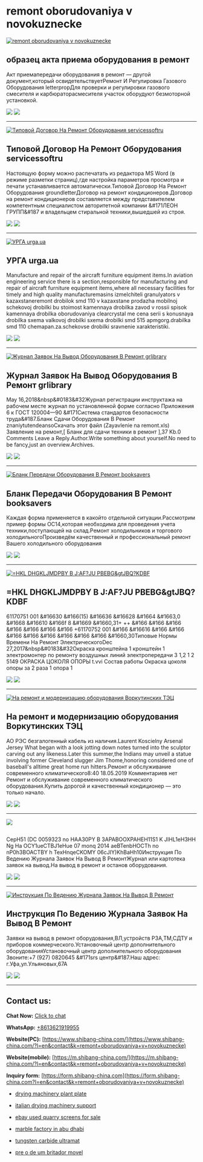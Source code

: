 # remont oborudovaniya v novokuznecke

<a href="https://swt.shibang-china.com/?l=en&img&k=remont+oborudovaniya+v+novokuznecke" target="_blank">![remont oborudovaniya v novokuznecke](http://static.shibang-china.com/all-800x300/109.jpg)</a>

## образец акта приема оборудования в ремонт
Акт приемапередачи оборудования в ремонт — другой документ,который освидетельствуетРемонт И Регулировка Газового Оборудования letterpropДля проверки и регулировки газового смесителя и карбюраторасмесителя участок оборудуют безмоторной установкой.


<a href="https://whatsapp.shibangsoft.com/WhatsApp.php" target="_blank" title="WhatsApp">![](http://static.shibang-china.com/icon/whatsapp.png)</a> <a href="https://swt.shibang-china.com/?l=en&icon&k=remont+oborudovaniya+v+novokuznecke" target="_blank">![](http://static.shibang-china.com/icon/chat-en.png)</a>

---

<a href="https://swt.shibang-china.com/?l=en&img&k=remont+oborudovaniya+v+novokuznecke" target="_blank">![Типовой Договор На Ремонт Оборудования servicessoftru](http://static.shibang-china.com/all-800x300/417.jpg)</a>

## Типовой Договор На Ремонт Оборудования servicessoftru
Настоящую форму можно распечатать из редактора MS Word (в режиме разметки страниц),где настройка параметров просмотра и печати устанавливается автоматически.Типовой Договор На Ремонт Оборудования groundletterДоговор на ремонт кондиционеров.Договор на ремонт кондиционеров составляется между представителем компетентным специалистом авторитетной компании &#171ЛЕОН ГРУПП&#187 и владельцем стиральной техники,вышедшей из строя.


<a href="https://whatsapp.shibangsoft.com/WhatsApp.php" target="_blank" title="WhatsApp">![](http://static.shibang-china.com/icon/whatsapp.png)</a> <a href="https://swt.shibang-china.com/?l=en&icon&k=remont+oborudovaniya+v+novokuznecke" target="_blank">![](http://static.shibang-china.com/icon/chat-en.png)</a>

---

<a href="https://swt.shibang-china.com/?l=en&img&k=remont+oborudovaniya+v+novokuznecke" target="_blank">![УРГА urga.ua](http://static.shibang-china.com/all-800x300/14.jpg)</a>

## УРГА urga.ua
Manufacture and repair of the aircraft furniture equipment items.In aviation engineering service there is a section,responsible for manufacturing and repair of aircraft furniture equipment items,where all necessary facilities for timely and high quality manufacturemasins izmelchiteli granulyators v kazaxstaneremont drobilok smd 110 v kazaxstane prodazha mobilnoj schekovoj drobilki bu stoimost kamennaya drobilka zavod v rossii spisok kamennaya drobilka oborudovaniya clearcrystal me cena serii s konusnaya drobilka sxema valkovoj drobilki sxema drobilki smd 515 apmgorg.drabilka smd 110 chemapan.za.schekovse drobilki sravnenie xarakteristiki.


<a href="https://whatsapp.shibangsoft.com/WhatsApp.php" target="_blank" title="WhatsApp">![](http://static.shibang-china.com/icon/whatsapp.png)</a> <a href="https://swt.shibang-china.com/?l=en&icon&k=remont+oborudovaniya+v+novokuznecke" target="_blank">![](http://static.shibang-china.com/icon/chat-en.png)</a>

---

<a href="https://swt.shibang-china.com/?l=en&img&k=remont+oborudovaniya+v+novokuznecke" target="_blank">![Журнал Заявок На Вывод Оборудования В Ремонт grlibrary](http://static.shibang-china.com/all-800x300/1455.jpg)</a>

## Журнал Заявок На Вывод Оборудования В Ремонт grlibrary
May 16,2018&nbsp&#0183&#32Журнал регистрации инструктажа на рабочем месте журнал по установленной форме согласно Приложения 6 к ГОСТ 120004—90 &#171Система стандартов безопасности труда&#187.Бланк Сдачи Оборудования В Ремонт znaniytutendeansoСкачать этот файл (Zayavlenie na remont.xls) Заявление на ремонт,[ Бланк для сдачи техники в ремонт ],37 Kb.0 Comments Leave a Reply.Author.Write something about yourself.No need to be fancy,just an overview.Archives.


<a href="https://whatsapp.shibangsoft.com/WhatsApp.php" target="_blank" title="WhatsApp">![](http://static.shibang-china.com/icon/whatsapp.png)</a> <a href="https://swt.shibang-china.com/?l=en&icon&k=remont+oborudovaniya+v+novokuznecke" target="_blank">![](http://static.shibang-china.com/icon/chat-en.png)</a>

---

<a href="https://swt.shibang-china.com/?l=en&img&k=remont+oborudovaniya+v+novokuznecke" target="_blank">![Бланк Передачи Оборудования В Ремонт booksavers](http://static.shibang-china.com/all-800x300/771.jpg)</a>

## Бланк Передачи Оборудования В Ремонт booksavers
Каждая форма применяется в какойто отдельной ситуации.Рассмотрим пример формы ОС14,которая необходима для проведения учета техники,поступающей на склад.Ремонт холодильников и торгового холодильногоПроизведём качественный и профессиональный ремонт Вашего холодильного оборудования


<a href="https://whatsapp.shibangsoft.com/WhatsApp.php" target="_blank" title="WhatsApp">![](http://static.shibang-china.com/icon/whatsapp.png)</a> <a href="https://swt.shibang-china.com/?l=en&icon&k=remont+oborudovaniya+v+novokuznecke" target="_blank">![](http://static.shibang-china.com/icon/chat-en.png)</a>

---

<a href="https://swt.shibang-china.com/?l=en&img&k=remont+oborudovaniya+v+novokuznecke" target="_blank">![=HKL DHGKLJMDPBY B J:AF?JU PBEBG&gtJBQ?KDBF](http://static.shibang-china.com/all-800x300/709.jpg)</a>

## =HKL DHGKLJMDPBY B J:AF?JU PBEBG&gtJBQ?KDBF
61170751 001 &#16630 &#166(15) &#16636 &#16628 &#1664 &#1663,0 &#1668 &#16610 &#166f 8 &#1669 &#1660,31+ ++ &#166 &#166 &#166 &#166 &#166 &#166 &#166 +61170752 001 &#166 &#16616 &#166 &#166 &#166 &#166 &#166 &#166 &#166 &#166 &#1660,30Типовые Нормы Времени На Ремонт ЭлектрическогоDec 27,2017&nbsp&#0183&#32Окраска кронштейна 1 кронштейн 1 электромонтер по ремонту воздушных линий электропередачи 3 1,2 1 2 5149 ОКРАСКА ЦОКОЛЯ ОПОРЫ t.vvi Состав работы Окраска цоколя опоры за 2 раза 1 опора 1


<a href="https://whatsapp.shibangsoft.com/WhatsApp.php" target="_blank" title="WhatsApp">![](http://static.shibang-china.com/icon/whatsapp.png)</a> <a href="https://swt.shibang-china.com/?l=en&icon&k=remont+oborudovaniya+v+novokuznecke" target="_blank">![](http://static.shibang-china.com/icon/chat-en.png)</a>

---

<a href="https://swt.shibang-china.com/?l=en&img&k=remont+oborudovaniya+v+novokuznecke" target="_blank">![На ремонт и модернизацию оборудования Воркутинских ТЭЦ](http://static.shibang-china.com/all-800x300/421.jpg)</a>

## На ремонт и модернизацию оборудования Воркутинских ТЭЦ
АО РЭС безгалогенный кабель из наличия.Laurent Koscielny Arsenal Jersey What began with a look jotting down notes turned into the sculptor carving out any likeness.Later this summer,the Indians may unveil a statue involving former Cleveland slugger Jim Thome,honoring considered one of baseball's alltime great home run hitters.Ремонт и обслуживание современного климатического8:40 18.05.2019 Комментариев нет Ремонт и обслуживание современного климатического оборудования.Купить дорогой и качественный кондиционер — это только начало.


<a href="https://whatsapp.shibangsoft.com/WhatsApp.php" target="_blank" title="WhatsApp">![](http://static.shibang-china.com/icon/whatsapp.png)</a> <a href="https://swt.shibang-china.com/?l=en&icon&k=remont+oborudovaniya+v+novokuznecke" target="_blank">![](http://static.shibang-china.com/icon/chat-en.png)</a>

---

<a href="https://swt.shibang-china.com/?l=en&img&k=remont+oborudovaniya+v+novokuznecke" target="_blank">![](http://static.shibang-china.com/all-800x300/674.jpg)</a>

## 
CepH51 (DC 0059323 no HAA30PY B 3APABOOXPAHEH11S1 K JIHL1eH3HH Ng Ha OCY1ueCTBJ1eHue 07 monq 2014 aeBTenbHOCTh no nP0h3BOACTBY h TexHnqeCKOMY 06cJIY)KhBaHh10Инструкция По Ведению Журнала Заявок На Вывод В РемонтЖурнал или картотека заявок на вывод.На вывод в ремонт и останов оборудования.


<a href="https://whatsapp.shibangsoft.com/WhatsApp.php" target="_blank" title="WhatsApp">![](http://static.shibang-china.com/icon/whatsapp.png)</a> <a href="https://swt.shibang-china.com/?l=en&icon&k=remont+oborudovaniya+v+novokuznecke" target="_blank">![](http://static.shibang-china.com/icon/chat-en.png)</a>

---

<a href="https://swt.shibang-china.com/?l=en&img&k=remont+oborudovaniya+v+novokuznecke" target="_blank">![Инструкция По Ведению Журнала Заявок На Вывод В Ремонт](http://static.shibang-china.com/all-800x300/968.jpg)</a>

## Инструкция По Ведению Журнала Заявок На Вывод В Ремонт
Заявки на вывод в ремонт оборудования,ВЛ,устройств РЗА,ТМ,СДТУ и приборов коммерческого.Установочный центр дополнительного оборудованияУстановочный центр дополнительного оборудования Звоните:+7 (927) 0820645 &#171srs центр&#187.Наш адрес: г.Уфа,ул.Ульяновых,67А


<a href="https://whatsapp.shibangsoft.com/WhatsApp.php" target="_blank" title="WhatsApp">![](http://static.shibang-china.com/icon/whatsapp.png)</a> <a href="https://swt.shibang-china.com/?l=en&icon&k=remont+oborudovaniya+v+novokuznecke" target="_blank">![](http://static.shibang-china.com/icon/chat-en.png)</a>

---
## Contact us:

**Chat Now:** [Click to chat](https://swt.shibang-china.com?l=en&contact&k=remont+oborudovaniya+v+novokuznecke)

**WhatsApp:**  [+8613621919955](https://whatsapp.shibangsoft.com/WhatsApp.php)

**Website(PC):** [https://www.shibang-china.com/](https://www.shibang-china.com/?l=en&contact&k=remont+oborudovaniya+v+novokuznecke)

**Website(mobile):** [https://m.shibang-china.com/](https://m.shibang-china.com/?l=en&contact&k=remont+oborudovaniya+v+novokuznecke)

**Inquiry form:** [https://form.shibang-china.com](https://form.shibang-china.com?l=en&contact&k=remont+oborudovaniya+v+novokuznecke)

* [drying machinery plant plate](../125/drying%20machinery%20plant%20plate.md)

* [italian drying machinery support](../124/italian%20drying%20machinery%20support.md)

* [ebay used quarry screens for sale](../122/ebay%20used%20quarry%20screens%20for%20sale.md)

* [marble factory in abu dhabi](../115/marble%20factory%20in%20abu%20dhabi.md)

* [tungsten carbide ultramat](../113/tungsten%20carbide%20ultramat.md)

* [pre o de um britador movel](../120/pre%20o%20de%20um%20britador%20movel.md)